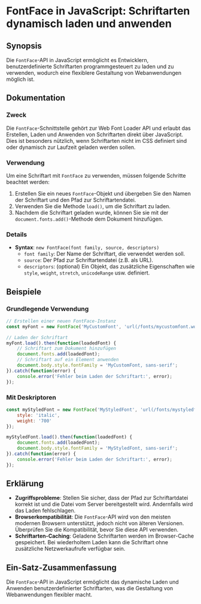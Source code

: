 <!--
Meta Description: # FontFace in JavaScript: Schriftarten dynamisch laden und anwenden ## Synopsis Die `FontFace`-API in JavaScript ermöglicht es Entwicklern, benutzerde...
Meta Keywords: die, fontface, schriftart, laden, der
-->

# FontFace in JavaScript: Schriftarten dynamisch laden und anwenden

## Synopsis
Die `FontFace`-API in JavaScript ermöglicht es Entwicklern, benutzerdefinierte Schriftarten programmgesteuert zu laden und zu verwenden, wodurch eine flexiblere Gestaltung von Webanwendungen möglich ist.

## Dokumentation
### Zweck
Die `FontFace`-Schnittstelle gehört zur Web Font Loader API und erlaubt das Erstellen, Laden und Anwenden von Schriftarten direkt über JavaScript. Dies ist besonders nützlich, wenn Schriftarten nicht im CSS definiert sind oder dynamisch zur Laufzeit geladen werden sollen.

### Verwendung
Um eine Schriftart mit `FontFace` zu verwenden, müssen folgende Schritte beachtet werden:
1. Erstellen Sie ein neues `FontFace`-Objekt und übergeben Sie den Namen der Schriftart und den Pfad zur Schriftartendatei.
2. Verwenden Sie die Methode `load()`, um die Schriftart zu laden.
3. Nachdem die Schriftart geladen wurde, können Sie sie mit der `document.fonts.add()`-Methode dem Dokument hinzufügen.

### Details
- **Syntax**: `new FontFace(font family, source, descriptors)`
  - `font family`: Der Name der Schriftart, die verwendet werden soll.
  - `source`: Der Pfad zur Schriftartendatei (z.B. als URL).
  - `descriptors`: (optional) Ein Objekt, das zusätzliche Eigenschaften wie `style`, `weight`, `stretch`, `unicodeRange` usw. definiert.

## Beispiele
### Grundlegende Verwendung
```javascript
// Erstellen einer neuen FontFace-Instanz
const myFont = new FontFace('MyCustomFont', 'url(/fonts/mycustomfont.woff2)');

// Laden der Schriftart
myFont.load().then(function(loadedFont) {
    // Schriftart zum Dokument hinzufügen
    document.fonts.add(loadedFont);
    // Schriftart auf ein Element anwenden
    document.body.style.fontFamily = 'MyCustomFont, sans-serif';
}).catch(function(error) {
    console.error('Fehler beim Laden der Schriftart:', error);
});
```

### Mit Deskriptoren
```javascript
const myStyledFont = new FontFace('MyStyledFont', 'url(/fonts/mystyledfont.woff2)', {
    style: 'italic',
    weight: '700'
});

myStyledFont.load().then(function(loadedFont) {
    document.fonts.add(loadedFont);
    document.body.style.fontFamily = 'MyStyledFont, sans-serif';
}).catch(function(error) {
    console.error('Fehler beim Laden der Schriftart:', error);
});
```

## Erklärung
- **Zugriffsprobleme**: Stellen Sie sicher, dass der Pfad zur Schriftartdatei korrekt ist und die Datei vom Server bereitgestellt wird. Andernfalls wird das Laden fehlschlagen.
- **Browserkompatibilität**: Die `FontFace`-API wird von den meisten modernen Browsern unterstützt, jedoch nicht von älteren Versionen. Überprüfen Sie die Kompatibilität, bevor Sie diese API verwenden.
- **Schriftarten-Caching**: Geladene Schriftarten werden im Browser-Cache gespeichert. Bei wiederholtem Laden kann die Schriftart ohne zusätzliche Netzwerkaufrufe verfügbar sein.

## Ein-Satz-Zusammenfassung
Die `FontFace`-API in JavaScript ermöglicht das dynamische Laden und Anwenden benutzerdefinierter Schriftarten, was die Gestaltung von Webanwendungen flexibler macht.